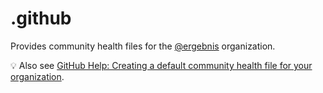 # .github

Provides community health files for the [@ergebnis](https://github.com/ergebnis) organization.

:bulb: Also see [GitHub Help: Creating a default community health file for your organization](https://help.github.com/en/github/building-a-strong-community/creating-a-default-community-health-file-for-your-organization).
